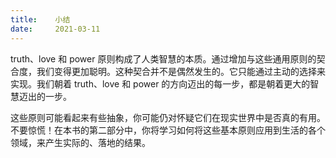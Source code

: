 ```yaml
---
title:    小结
date:     2021-03-11
---
```


truth、love 和 power 原则构成了人类智慧的本质。通过增加与这些通用原则的契合度，我们变得更加聪明。这种契合并不是偶然发生的。它只能通过主动的选择来实现。我们朝着 truth、love 和 power 的方向迈出的每一步，都是朝着更大的智慧迈出的一步。

这些原则可能看起来有些抽象，你可能仍对怀疑它们在现实世界中是否真的有用。不要惊慌！在本书的第二部分中，你将学习如何将这些基本原则应用到生活的各个领域，来产生实际的、落地的结果。